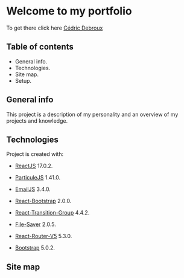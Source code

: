 # Welcome to my portfolio

To get there click here [Cédric Debroux](https://cedric-debroux.be)

## Table of contents

 - General info.
 - Technologies.
 - Site map.
 - Setup.

## General info

This project is a description of my personality and an overview of my projects and knowledge.

## Technologies

Project is created with:

- [ReactJS](https://fr.reactjs.org/) 17.0.2.

- [ParticuleJS](https://particles.js.org/) 1.41.0.

- [EmailJS](https://www.emailjs.com/) 3.4.0.

- [React-Bootstrap](https://react-bootstrap.github.io/) 2.0.0.

- [React-Transition-Group](https://reactcommunity.org/react-transition-group/) 4.4.2.

- [File-Saver](https://www.npmjs.com/package/file-saver) 2.0.5.

- [React-Router-V5](https://reactrouter.com/) 5.3.0.

- [Bootstrap](https://getbootstrap.com/) 5.0.2.

## Site map



